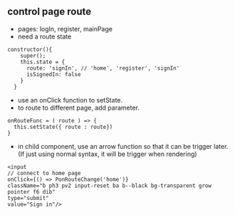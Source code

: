 ## control page route

- pages: logIn, register, mainPage
- need a route state
```
constructor(){
    super();
    this.state = {
      route: 'signIn', // 'home', 'register', 'signIn' 
      isSignedIn: false 
    }
  }
```
- use an onClick function to setState. 
- to route to different page, add parameter.
```
onRouteFunc = ( route ) => {
  this.setState({ route : route})
}
```
- in child component, use an arrow function so that it can be trigger later.    
(If just using normal syntax, it will be trigger when rendering)
```
<input 
// connect to home page
onClick={() => PonRouteChange('home')}
className="b ph3 pv2 input-reset ba b--black bg-transparent grow pointer f6 dib" 
type="submit" 
value="Sign in"/>
```
